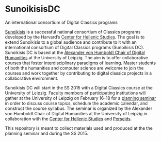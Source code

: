 # SunoikisisDC
An international consortium of Digital Classics programs

<a href="http://wp.chs.harvard.edu/sunoikisis/">Sunoikisis</a> is a successful national consortium of Classics programs developed by the Harvard’s <a href="http://chs.harvard.edu/">Center for Hellenic Studies</a>. The goal is to extend Sunoikisis to a global audience and contribute to it with an international consortium of Digital Classics programs (Sunoikisis DC). Sunoikisis DC is based at the <a href="http://www.dh.uni-leipzig.de/wo/">Alexander von Humboldt Chair of Digital Humanities</a> at the University of Leipzig. The aim is to offer collaborative courses that foster interdisciplinary paradigms of learning. Master students of both the humanities and computer science are welcome to join the courses and work together by contributing to digital classics projects in a collaborative environment.

Sunoikisis DC will start in the SS 2015 with a Digital Classics course at the University of Leipzig. Faculty members of participating institutions will gather at the University of Leipzig on February 16-18 for a <a href="http://www.dh.uni-leipzig.de/wo/wokshops-seminars/sunoikisis-dc-2015/">planning seminar</a> in order to discuss course topics, schedule the academic calendar, and construct the course syllabus. The seminar is organized by the Alexander von Humboldt Chair of Digital Humanities at the University of Leipzig in collaboration with the <a href="http://chs.harvard.edu/">Center for Hellenic Studies</a> and <a href="http://perseids.org">Perseids</a>.

This repository is meant to collect materials used and produced at the the planning seminar and during the SS 2015.
